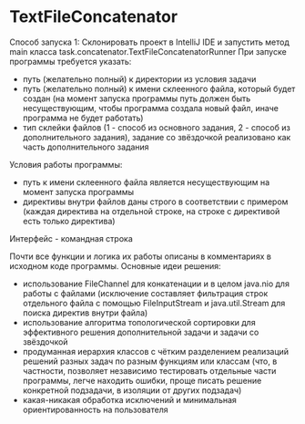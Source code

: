 # TextFileConcatenator
Способ запуска 1: Склонировать проект в IntelliJ IDE и запустить метод main класса task.concatenator.TextFileConcatenatorRunner
При запуске программы требуется указать:
  - путь (желательно полный) к директории из условия задачи
  - путь (желательно полный) к имени склеенного файла, который будет создан (на момент запуска программы путь должен быть несуществующим, чтобы программа создала новый файл, иначе программа не будет работать)
  - тип склейки файлов (1 - способ из основного задания, 2 - способ из дополнительного задания), задание со звёздочкой реализовано как часть дополнительного задания

Условия работы программы:
  - путь к имени склеенного файла является несуществующим на момент запуска программы
  - директивы внутри файлов даны строго в соответствии с примером (каждая директива на отдельной строке, на строке с директивой есть только директива)

Интерфейс - командная строка

Почти все функции и логика их работы описаны в комментариях в исходном коде программы. Основные идеи решения:
- использование FileChannel для конкатенации и в целом java.nio для работы с файлами (исключение составляет фильтрация строк отдельного файла с помощью FileInputStream и java.util.Stream<T> для поиска директив внутри файла)
- использование алгоритма топологической сортировки для эффективного решения дополнительной задачи и задачи со звёздочкой
- продуманная иерархия классов с чётким разделением реализаций решений разных задач по разным функциям или классам (что, в частности, позволяет независимо тестировать отдельные части программы, легче находить ошибки, проще писать решение конкретной подзадачи, в изоляции от других подзадач)
- какая-никакая обработка исключений и минимальная ориентированность на пользователя
